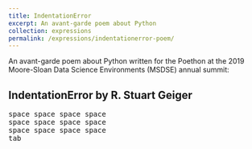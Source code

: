 ```yaml
---
title: IndentationError
excerpt: An avant-garde poem about Python
collection: expressions
permalink: /expressions/indentationerror-poem/ 
---
```


An avant-garde poem about Python written for the Poethon at the 2019 Moore-Sloan Data Science Environments (MSDSE) annual summit:

## IndentationError by R. Stuart Geiger
<pre>
space space space space
space space space space
space space space space
tab
</pre>

